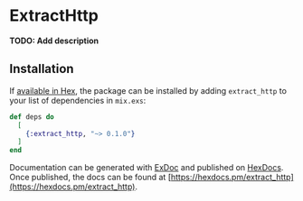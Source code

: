# ExtractHttp

**TODO: Add description**

## Installation

If [available in Hex](https://hex.pm/docs/publish), the package can be installed
by adding `extract_http` to your list of dependencies in `mix.exs`:

```elixir
def deps do
  [
    {:extract_http, "~> 0.1.0"}
  ]
end
```

Documentation can be generated with [ExDoc](https://github.com/elixir-lang/ex_doc)
and published on [HexDocs](https://hexdocs.pm). Once published, the docs can
be found at [https://hexdocs.pm/extract_http](https://hexdocs.pm/extract_http).


